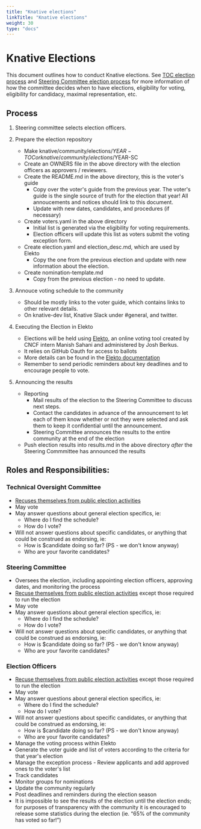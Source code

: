 ```yaml
---
title: "Knative elections"
linkTitle: "Knative elections"
weight: 30
type: "docs"
---
```


# Knative Elections

This document outlines how to conduct Knative elections. See [TOC election process](../mechanics/TOC.md) and [Steering Committee election process](../mechanics/SC.md) for more information of how the committee decides when to have elections, eligibility for voting, eligibility for candidacy, maximal representation, etc.

## Process

1. Steering committee selects election officers.

2. Prepare the election repository

    * Make knative/community/elections/$YEAR-TOC or knative/community/elections/$YEAR-SC
    * Create an OWNERS file in the above directory with the election officers as approvers / reviewers.
    * Create the README.md in the above directory, this is the voter's guide
        * Copy over the voter's guide from the previous year. The voter's guide is the single source of truth for the election that year! All annoucements and notices should link to this document.
        * Update with new dates, candidates, and procedures (if necessary)
    * Create voters.yaml in the above directory
        * Initial list is generated via the eligibility for voting requirements.
        * Election officers will update this list as voters submit the voting exception form.
    * Create election.yaml and election_desc.md, which are used by Elekto
        * Copy the one from the previous election and update with new information about the election.
    * Create nomination-template.md
        * Copy from the previous election - no need to update.

3. Annouce voting schedule to the community

    * Should be mostly links to the voter guide, which contains links to other relevant details.
    * On knative-dev list, Knative Slack under #general, and twitter.

4. Executing the Election in Elekto

    * Elections will be held using [Elekto](https://elekto.dev/), an online voting tool created
      by CNCF intern Manish Sahani and administered by Josh Berkus. 
    * It relies on GitHub Oauth for access to ballots
    * More details can be found in the [Elekto documentation](https://elekto.dev/docs/)
    * Remember to send periodic reminders about key deadlines and to encourage people to vote.

5. Announcing the results

    * Reporting
        * Mail results of the election to the Steering Committee to discuss next steps.
        * Contact the candidates in advance of the announcement to let each of them know whether or not
          they were selected and ask them to keep it confidential until the announcement.
        * Steering Committee announces the results to the entire community at the end of the election
    * Push election results into results.md in the above directory _after_ the Steering Commmittee has announced the results

## Roles and Responsibilities:

### Technical Oversight Committee

- [Recuses themselves from public election activities][election-recusal]
- May vote
- May answer questions about general election specifics, ie:
  - Where do I find the schedule?
  - How do I vote?
- Will not answer questions about specific candidates, or anything that could be construed as endorsing, ie:
  - How is $candidate doing so far? (PS - we don't know anyway)
  - Who are your favorite candidates?


### Steering Committee

- Oversees the election, including appointing election officers, approving dates, and monitoring the process
- [Recuse themselves from public election activities][election-recusal] except those required to run the election
- May vote
- May answer questions about general election specifics, ie:
  - Where do I find the schedule?
  - How do I vote?
- Will not answer questions about specific candidates, or anything that could be construed as endorsing, ie:
  - How is $candidate doing so far? (PS - we don't know anyway)
  - Who are your favorite candidates?

### Election Officers
- [Recuse themselves from public election activities][election-recusal] except those required to run the election
- May vote
- May answer questions about general election specifics, ie:
  - Where do I find the schedule?
  - How do I vote?
- Will not answer questions about specific candidates, or anything that could be construed as endorsing, ie:
  - How is $candidate doing so far? (PS - we don't know anyway)
  - Who are your favorite candidates?
- Manage the voting process within Elekto
- Generate the voter guide and list of voters according to the criteria for that year's election
- Manage the exception process - Review applicants and add approved ones to the voter's list 
- Track candidates
- Monitor groups for nominations
- Update the community regularly
- Post deadlines and reminders during the election season
- It is impossible to see the results of the election until the election ends; for purposes of transparency with the community it is encouraged to release some statistics during the election (ie. “65% of the community has voted so far!”)


[election-recusal]: https://github.com/kubernetes/steering/blob/main/elections.md#steering-committee-and-election-officer-recusal

